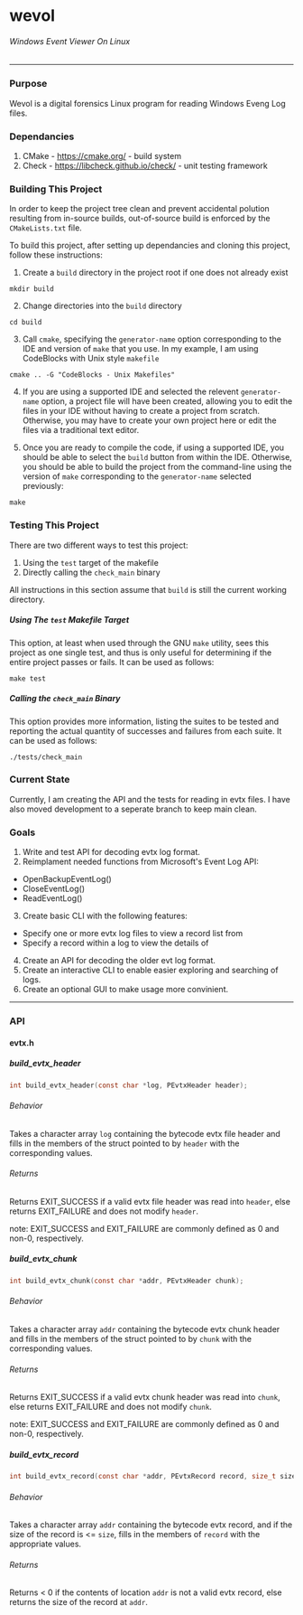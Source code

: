 # wevol
###### Windows Event Viewer On Linux
------


### Purpose

Wevol is a digital forensics Linux program for reading Windows Eveng Log files.

### Dependancies
1. CMake - https://cmake.org/ - build system
2. Check - https://libcheck.github.io/check/ - unit testing framework

### Building This Project

In order to keep the project tree clean and prevent accidental polution resulting from in-source builds, out-of-source build is enforced by the `CMakeLists.txt` file.

To build this project, after setting up dependancies and cloning this project, follow these instructions:

1. Create a `build` directory in the project root if one does not already exist
````shell
mkdir build
````
2. Change directories into the `build` directory
````shell
cd build
````
3. Call `cmake`, specifying the `generator-name` option corresponding to the IDE and version of `make` that you use. In my example, I am using CodeBlocks with Unix style `makefile`
````shell
cmake .. -G "CodeBlocks - Unix Makefiles"
````
4. If you are using a supported IDE and selected the relevent `generator-name` option, a project file will have been created, allowing you to edit the files in your IDE without having to create a project from scratch. Otherwise, you may have to create your own project here or edit the files via a traditional text editor.

5. Once you are ready to compile the code, if using a supported IDE, you should be able to select the `build` button from within the IDE. Otherwise, you should be able to build the project from the command-line using the version of `make` corresponding to the `generator-name` selected previously:
````shell
make
````

### Testing This Project

There are two different ways to test this project:

1. Using the `test` target of the makefile
2. Directly calling the `check_main` binary

All instructions in this section assume that `build` is still the current working directory.

##### Using The `test` Makefile Target

This option, at least when used through the GNU `make` utility, 
sees this project as one single test, and thus is only useful for determining if the entire project passes or fails. It can be used as follows:
````shell
make test
````

##### Calling the `check_main` Binary

This option provides more information, listing the suites to be tested and reporting the actual quantity of successes and failures from each suite. It can be used as follows:
````shell
./tests/check_main
````

### Current State

Currently, I am creating the API and the tests for reading in evtx files.
I have also moved development to a seperate branch to keep main clean.

### Goals

1. Write and test API for decoding evtx log format.
2. Reimplament needed functions from Microsoft's Event Log API:
  * OpenBackupEventLog()
  * CloseEventLog()
  * ReadEventLog()
3. Create basic CLI with the following features:
  * Specify one or more evtx log files to view a record list from
  * Specify a record within a log to view the details of
4. Create an API for decoding the older evt log format.
5. Create an interactive CLI to enable easier exploring and searching of logs.
6. Create an optional GUI to make usage more convinient.

------

### API

#### evtx.h

##### build_evtx_header
````c
int build_evtx_header(const char *log, PEvtxHeader header);
````
###### Behavior
Takes a character array `log` containing the bytecode evtx file header and
fills in the members of the struct pointed to by `header` with the
corresponding values.

###### Returns
Returns EXIT_SUCCESS if a valid evtx file header was read into
`header`, else returns EXIT_FAILURE and does not modify `header`.

note:
EXIT_SUCCESS and EXIT_FAILURE are commonly defined as 0 and non-0, respectively.

##### build_evtx_chunk
````c
int build_evtx_chunk(const char *addr, PEvtxHeader chunk);
````
###### Behavior
Takes a character array `addr` containing the bytecode evtx chunk header and
fills in the members of the struct pointed to by `chunk` with the
corresponding values.

###### Returns
Returns EXIT_SUCCESS if a valid evtx chunk header was read into
`chunk`, else returns EXIT_FAILURE and does not modify `chunk`.

note:
EXIT_SUCCESS and EXIT_FAILURE are commonly defined as 0 and non-0, respectively.

##### build_evtx_record
````c
int build_evtx_record(const char *addr, PEvtxRecord record, size_t size);
````
###### Behavior
Takes a character array `addr` containing the bytecode evtx
record, and if the size of the record is <= `size`, fills in
the members of `record` with the appropriate values.

###### Returns
Returns < 0 if the contents of location `addr` is not a valid
evtx record, else returns the size of the record at `addr`.

